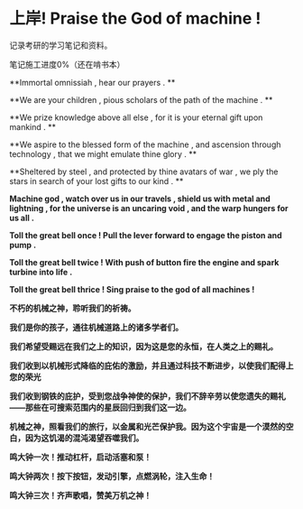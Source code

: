 # 上岸! Praise the God of machine !

记录考研的学习笔记和资料。

笔记施工进度0%（还在啃书本）



**Immortal omnissiah , hear our prayers . **

**We are your children , pious scholars of the path of the machine . **

**We prize knowledge above all else , for it is your eternal gift upon mankind . **

**We aspire to the blessed form of the machine , and ascension through technology , that we might emulate thine glory . **

**Sheltered by steel , and protected by thine avatars of war , we ply the stars in search of your lost gifts to our kind . **

**Machine god , watch over us in our travels , shield us with metal and lightning , for the universe is an uncaring void , and the warp hungers for us all .**

**Toll the great bell once ! Pull the lever forward to engage the piston and pump .**

**Toll the great bell twice ! With push of button fire the engine and spark turbine into life .**

**Toll the great bell thrice ! Sing praise to the god of all machines !**



**不朽的机械之神，聆听我们的祈祷。**

**我们是你的孩子，通往机械道路上的诸多学者们。**

**我们希望受赐远在我们之上的知识，因为这是您的永恒，在人类之上的赐礼。**

**我们收到以机械形式降临的庇佑的激励，并且通过科技不断进步，以使我们配得上您的荣光**

**我们收到钢铁的庇护，受到您战争神使的保护，我们不辞辛劳以使您遗失的赐礼——那些在可搜索范围内的星辰回归到我们这一边。**

**机械之神，照看我们的旅行，以金属和光芒保护我。因为这个宇宙是一个漠然的空白，因为这饥渴的混沌渴望吞噬我们。**

**鸣大钟一次！推动杠杆，启动活塞和泵！**

**鸣大钟两次！按下按钮，发动引擎，点燃涡轮，注入生命！**

**鸣大钟三次！齐声歌唱，赞美万机之神！**
